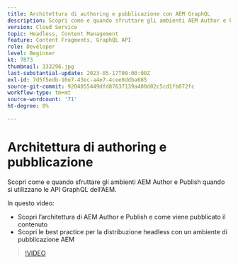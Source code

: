 ```yaml
---
title: Architettura di authoring e pubblicazione con AEM GraphQL
description: Scopri come e quando sfruttare gli ambienti AEM Author e Publish quando si utilizzano le API GraphQL dell’AEM.
version: Cloud Service
topic: Headless, Content Management
feature: Content Fragments, GraphQL API
role: Developer
level: Beginner
kt: 7873
thumbnail: 333296.jpg
last-substantial-update: 2023-05-17T00:00:00Z
exl-id: 7d5f5edb-10e7-43ec-a4e7-4cee8ddba685
source-git-commit: 9204055449dfd87637139a480d02c5cd1fb072fc
workflow-type: tm+mt
source-wordcount: '71'
ht-degree: 0%

---
```


# Architettura di authoring e pubblicazione

Scopri come e quando sfruttare gli ambienti AEM Author e Publish quando si utilizzano le API GraphQL dell’AEM.

In questo video:

+ Scopri l’architettura di AEM Author e Publish e come viene pubblicato il contenuto
+ Scopri le best practice per la distribuzione headless con un ambiente di pubblicazione AEM

>[!VIDEO](https://video.tv.adobe.com/v/333296?quality=12&learn=on)

